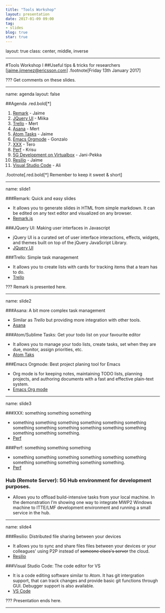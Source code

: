 ```yaml
---
title: "Tools Workshop"
layout: presentation
date: 2017-01-09 09:00
tag:
- slides
blog: true
star: true
---
```


layout: true
class: center, middle, inverse

---

#Tools Workshop I
##Useful tips & tricks for researchers
[jaime.jimenez@ericsson.com]
.footnote[Friday 13th January 2017]

???
Get comments on these slides.

---

name: agenda
layout: false

##Agenda .red.bold[*]
1. [Remark](#slide1) - Jaime
1. [JQuery UI](#slide1) - Miika
1. [Trello](#slide1) - Mert
1. [Asana](#slide2) - Mert
1. [Atom Tasks](#slide2) - Jaime
1. [Emacs Orgmode](#slide2) - Gonzalo
1. [XXX](#slide3) - Tero
1. [Perf](#slide3) - Krisu
1. [5G Development on Virtualbox](#slide3) - Jani-Pekka
1. [Resilio](#slide4) - Jaime
1. [Visual Studio Code](#slide4) - Ali

.footnote[.red.bold[*] Remember to keep it sweet & short]

---

name: slide1

###Remark: Quick and easy slides
* It allows you to generate slides in HTML from simple markdown. It can be edited on any text editor and visualized on any browser.
* [Remark.js](https://remarkjs.com)

###JQuery UI: Making user interfaces in Javascript
* jQuery UI is a curated set of user interface interactions, effects, widgets, and themes built on top of the jQuery JavaScript Library.
* [JQuery UI](https://jqueryui.com)


###Trello: Simple task management
* It allows you to create lists with cards for tracking items that a team has to do.
* [Trello](https://trello.com)


???
Remark is presented here.

---

name: slide2

###Asana: A bit more complex task management
* Similar as *Trello* but providing more integration with other tools.
* [Asana](https://link.com)

###Atom/Sublime Tasks: Get your todo list on your favourite editor
* It allows you to manage your todo lists, create tasks, set when they are due, monitor, assign priorities, etc.
* [Atom Taks](https://atom.io/packages/tasks)


###Emacs Orgmode: Best project planing tool for Emacs
* Org mode is for keeping notes, maintaining TODO lists, planning projects, and authoring documents with a fast and effective plain-text system.
* [Emacs Org mode](http://orgmode.org)

---

name: slide3

###XXX: something something something
* something something something something something something something something something something something something something something something.
*  [Perf](https://www.resilio.com)

###Perf: something something something
* something something something something something something something something something something something.
* [Perf](https://www.resilio.com)

### Hub (Remote Server): 5G Hub environment for development purposes.
* Allows you to offload build-intensive tasks from your local machine. In the demonstration I’m showing one way to integrate MWP2 Windows machine to ITTE/LMF development environment and running a small service in the hub.

---

name: slide4

###Resilio: Distributed file sharing between your devices
* It allows you to sync and share files files between your devices or your colleagues' using P2P instead of ~~someone elses's server~~ the cloud.
* [Resilio](https://www.resilio.com)

###Visual Studio Code: The code editor for VS
* It is a code editing software similar to Atom. It has git intergration support, that can track changes and provide basic git functions through GUI. Debugger support is also available.
* [VS Code](https://code.visualstudio.com/)

???
Presentation ends here.

---
